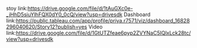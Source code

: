 stoy link:https://drive.google.com/file/d/1tAuGXc0e-_jHhD5siuYlhFQX0dY0_0cQ/view?usp=drivesdk
Dashboard link:https://public.tableau.com/app/profile/priya.r7571/viz/dashboard_16828296040620/Story12?publish=yes
Video link:https://drive.google.com/file/d/1GtUTZfeae6pyp2ZVYNaC5IQlxLck28tc/view?usp=drivesdk
